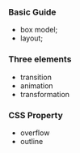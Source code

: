 ### Basic Guide

- box model;
- layout;


### Three elements

-  transition
-  animation
-  transformation

### CSS Property

- overflow
- outline

